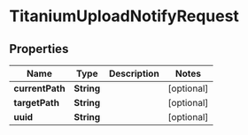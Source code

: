 

# TitaniumUploadNotifyRequest


## Properties

| Name | Type | Description | Notes |
|------------ | ------------- | ------------- | -------------|
|**currentPath** | **String** |  |  [optional] |
|**targetPath** | **String** |  |  [optional] |
|**uuid** | **String** |  |  [optional] |



